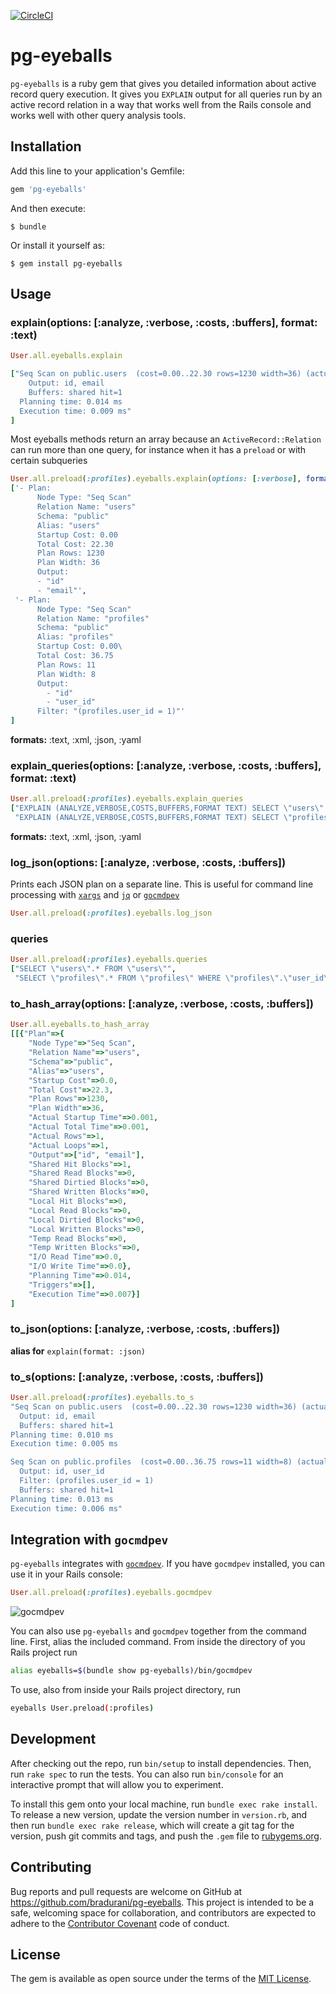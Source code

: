 [![CircleCI](https://circleci.com/gh/bradurani/pg-eyeballs.svg?style=svg)](https://circleci.com/gh/bradurani/pg-eyeballs)

# pg-eyeballs

`pg-eyeballs` is a ruby gem that gives you detailed information about active
record query execution. It gives you `EXPLAIN` output for all queries run by an
active record relation in a way that works well from the Rails console and works
well with other query analysis tools.

## Installation

Add this line to your application's Gemfile:

```ruby
gem 'pg-eyeballs'
```

And then execute:

    $ bundle

Or install it yourself as:

    $ gem install pg-eyeballs

## Usage

### explain(options: [:analyze, :verbose, :costs, :buffers], format: :text)

```ruby
User.all.eyeballs.explain

["Seq Scan on public.users  (cost=0.00..22.30 rows=1230 width=36) (actual time=0.002..0.002 rows=1 loops=1)
    Output: id, email
    Buffers: shared hit=1
  Planning time: 0.014 ms
  Execution time: 0.009 ms"
]
```
Most eyeballs methods return an array because an `ActiveRecord::Relation` can run
more than one query, for instance when it has a `preload` or with certain
subqueries
```ruby
User.all.preload(:profiles).eyeballs.explain(options: [:verbose], format: :yaml)
['- Plan: 
      Node Type: "Seq Scan"
      Relation Name: "users"
      Schema: "public"
      Alias: "users"
      Startup Cost: 0.00
      Total Cost: 22.30
      Plan Rows: 1230
      Plan Width: 36
      Output: 
      - "id"
      - "email"', 
 '- Plan:     
      Node Type: "Seq Scan"
      Relation Name: "profiles"
      Schema: "public"
      Alias: "profiles"
      Startup Cost: 0.00\
      Total Cost: 36.75
      Plan Rows: 11
      Plan Width: 8
      Output: 
        - "id"
        - "user_id"
      Filter: "(profiles.user_id = 1)"'
]
```
**formats:** :text, :xml, :json, :yaml

### explain_queries(options: [:analyze, :verbose, :costs, :buffers], format: :text)
```ruby
User.all.preload(:profiles).eyeballs.explain_queries
["EXPLAIN (ANALYZE,VERBOSE,COSTS,BUFFERS,FORMAT TEXT) SELECT \"users\".* FROM \"users\"",
 "EXPLAIN (ANALYZE,VERBOSE,COSTS,BUFFERS,FORMAT TEXT) SELECT \"profiles\".* FROM \"profiles\" WHERE \"profiles\".\"user_id\" IN (1)"]
 ```
**formats:** :text, :xml, :json, :yaml

### log_json(options: [:analyze, :verbose, :costs, :buffers])
Prints each JSON plan on a separate line. This is useful for command line
processing with [`xargs`](https://linux.die.net/man/1/xargs) and [`jq`](https://stedolan.github.io/jq/) or
[`gocmdpev`](https://github.com/simon-engledew/gocmdpev)
```ruby
User.all.preload(:profiles).eyeballs.log_json
```

### queries
```ruby
User.all.preload(:profiles).eyeballs.queries
["SELECT \"users\".* FROM \"users\"",
 "SELECT \"profiles\".* FROM \"profiles\" WHERE \"profiles\".\"user_id\" IN (1)"]
 ```

### to_hash_array(options: [:analyze, :verbose, :costs, :buffers])
```ruby
User.all.eyeballs.to_hash_array
[[{"Plan"=>{
    "Node Type"=>"Seq Scan",
    "Relation Name"=>"users",
    "Schema"=>"public",
    "Alias"=>"users",
    "Startup Cost"=>0.0,
    "Total Cost"=>22.3,
    "Plan Rows"=>1230,
    "Plan Width"=>36,
    "Actual Startup Time"=>0.001,
    "Actual Total Time"=>0.001,
    "Actual Rows"=>1,
    "Actual Loops"=>1,
    "Output"=>["id", "email"],
    "Shared Hit Blocks"=>1,
    "Shared Read Blocks"=>0,
    "Shared Dirtied Blocks"=>0,
    "Shared Written Blocks"=>0,
    "Local Hit Blocks"=>0,
    "Local Read Blocks"=>0,
    "Local Dirtied Blocks"=>0,
    "Local Written Blocks"=>0,
    "Temp Read Blocks"=>0,
    "Temp Written Blocks"=>0,
    "I/O Read Time"=>0.0,
    "I/O Write Time"=>0.0},
    "Planning Time"=>0.014,
    "Triggers"=>[],
    "Execution Time"=>0.007}]
]
```

### to_json(options: [:analyze, :verbose, :costs, :buffers])
**alias for** `explain(format: :json)`

### to_s(options: [:analyze, :verbose, :costs, :buffers])

```ruby
User.all.preload(:profiles).eyeballs.to_s
"Seq Scan on public.users  (cost=0.00..22.30 rows=1230 width=36) (actual time=0.001..0.002 rows=1 loops=1)
  Output: id, email
  Buffers: shared hit=1
Planning time: 0.010 ms
Execution time: 0.005 ms

Seq Scan on public.profiles  (cost=0.00..36.75 rows=11 width=8) (actual time=0.002..0.002 rows=1 loops=1)
  Output: id, user_id
  Filter: (profiles.user_id = 1)
  Buffers: shared hit=1
Planning time: 0.013 ms
Execution time: 0.006 ms"
```

## Integration with `gocmdpev`

`pg-eyeballs` integrates with
[`gocmdpev`](https://github.com/simon-engledew/gocmdpev). If you have `gocmdpev`
installed, you can use it in your Rails console:
```ruby
User.all.preload(:profiles).eyeballs.gocmdpev
```

![gocmdpev](https://raw.githubusercontent.com/bradurani/pg-eyeballs/master/gocmdpev.png "Using
gocmdpev in the Rails console")

You can also use `pg-eyeballs` and `gocmdpev` together from the command line.
First, alias the included command. From inside the directory of you Rails
project run
```bash
alias eyeballs=$(bundle show pg-eyeballs)/bin/gocmdpev
```
To use, also from inside your Rails project directory, run
```bash
eyeballs User.preload(:profiles)
```

## Development

After checking out the repo, run `bin/setup` to install dependencies. Then, run `rake spec` to run the tests. You can also run `bin/console` for an interactive prompt that will allow you to experiment.

To install this gem onto your local machine, run `bundle exec rake install`. To release a new version, update the version number in `version.rb`, and then run `bundle exec rake release`, which will create a git tag for the version, push git commits and tags, and push the `.gem` file to [rubygems.org](https://rubygems.org).

## Contributing

Bug reports and pull requests are welcome on GitHub at https://github.com/bradurani/pg-eyeballs. This project is intended to be a safe, welcoming space for collaboration, and contributors are expected to adhere to the [Contributor Covenant](http://contributor-covenant.org) code of conduct.


## License

The gem is available as open source under the terms of the [MIT License](http://opensource.org/licenses/MIT).

